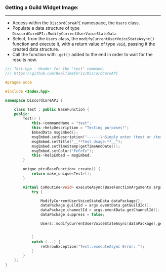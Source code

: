 ### **Getting a Guild Widget Image:**
---
- Access within the `DiscordCoreAPI` namespace, the `Users` class.
- Populate a data structure of type `DiscordCoreAPI::ModifyCurrentUserVoiceStateData`
- Select, from the `Users` class, the `modifyCurrentUserVoiceStateAsync()` function and execute it, with a return value of type `void`, passing it the created data structure.
- Call the function with `.get()` added to the end in order to wait for the results now.

```cpp
/// Test.hpp - Header for the "test" command.
/// https://github.com/RealTimeChris/DiscordCoreAPI

#pragma once

#include <Index.hpp>

namespace DiscordCoreAPI {

	class Test : public BaseFunction {
	public:
		Test() {
			this->commandName = "test";
			this->helpDescription = "Testing purposes!";
			EmbedData msgEmbed{};
			msgEmbed.setDescription("------\nSimply enter !test or /test!\n------");
			msgEmbed.setTitle("__**Test Usage:**__");
			msgEmbed.setTimeStamp(getTimeAndDate());
			msgEmbed.setColor("FeFeFe");
			this->helpEmbed = msgEmbed;
		}

		unique_ptr<BaseFunction> create() {
			return make_unique<Test>();
		}

		virtual CoRoutine<void> executeAsync(BaseFunctionArguments args) {
			try {

				ModifyCurrentUserVoiceStateData dataPackage{};
				dataPackage.guildId = args.eventData.getGuildId();
				dataPackage.channelId = args.eventData.getChannelId();
				dataPackage.suppress = false;

				Users::modifyCurrentUserVoiceStateAsync(dataPackage).get();

				
			}
			catch (...) {
				rethrowException("Test::executeAsync Error: ");
			}
		}
	};
}
```
